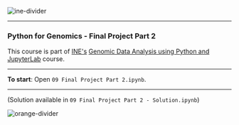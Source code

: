 ![ine-divider](https://user-images.githubusercontent.com/7065401/92672068-398e8080-f2ee-11ea-82d6-ad53f7feb5c0.png)
<hr>

### Python for Genomics - Final Project Part 2

This course is part of [INE's](ine.com) [Genomic Data Analysis using Python and JupyterLab](https://my.ine.com/course/genomic-data-analysis-using-python-and-jupyterlab/4c6199bf-e3a6-461f-b611-f356065d5613) course.

---

**To start**: Open `09 Final Project Part 2.ipynb`.

---

(Solution available in `09 Final Project Part 2 - Solution.ipynb`)

![orange-divider](https://user-images.githubusercontent.com/7065401/92672455-187a5f80-f2ef-11ea-890c-40be9474f7b7.png)
